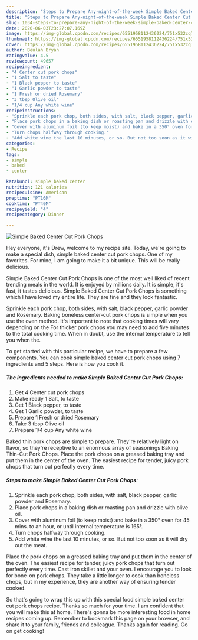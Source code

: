 ```yaml
---
description: "Steps to Prepare Any-night-of-the-week Simple Baked Center Cut Pork Chops"
title: "Steps to Prepare Any-night-of-the-week Simple Baked Center Cut Pork Chops"
slug: 1034-steps-to-prepare-any-night-of-the-week-simple-baked-center-cut-pork-chops
date: 2020-06-03T23:27:07.169Z
image: https://img-global.cpcdn.com/recipes/6551958112436224/751x532cq70/simple-baked-center-cut-pork-chops-recipe-main-photo.jpg
thumbnail: https://img-global.cpcdn.com/recipes/6551958112436224/751x532cq70/simple-baked-center-cut-pork-chops-recipe-main-photo.jpg
cover: https://img-global.cpcdn.com/recipes/6551958112436224/751x532cq70/simple-baked-center-cut-pork-chops-recipe-main-photo.jpg
author: Beulah Bryan
ratingvalue: 4.5
reviewcount: 49657
recipeingredient:
- "4 Center cut pork chops"
- "1 Salt to taste"
- "1 Black pepper to taste"
- "1 Garlic powder to taste"
- "1 Fresh or dried Rosemary"
- "3 tbsp Olive oil"
- "1/4 cup Any white wine"
recipeinstructions:
- "Sprinkle each pork chop, both sides, with salt, black pepper, garlic powder and Rosemary."
- "Place pork chops in a baking dish or roasting pan and drizzle with olive oil."
- "Cover with aluminum foil (to keep moist) and bake in a 350° oven for 45 mins. to an hour, or until internal temperature is 165°."
- "Turn chops halfway through cooking."
- "Add white wine the last 10 minutes, or so. But not too soon as it will dry out the meat."
categories:
- Recipe
tags:
- simple
- baked
- center

katakunci: simple baked center 
nutrition: 121 calories
recipecuisine: American
preptime: "PT16M"
cooktime: "PT40M"
recipeyield: "4"
recipecategory: Dinner

---
```



![Simple Baked Center Cut Pork Chops](https://img-global.cpcdn.com/recipes/6551958112436224/751x532cq70/simple-baked-center-cut-pork-chops-recipe-main-photo.jpg)

Hey everyone, it's Drew, welcome to my recipe site. Today, we're going to make a special dish, simple baked center cut pork chops. One of my favorites. For mine, I am going to make it a bit unique. This will be really delicious.

Simple Baked Center Cut Pork Chops is one of the most well liked of recent trending meals in the world. It is enjoyed by millions daily. It is simple, it's fast, it tastes delicious. Simple Baked Center Cut Pork Chops is something which I have loved my entire life. They are fine and they look fantastic.

Sprinkle each pork chop, both sides, with salt, black pepper, garlic powder and Rosemary. Baking boneless center-cut pork chops is simple when you use the oven method. It&#39;s important to note that cooking times will vary depending on the For thicker pork chops you may need to add five minutes to the total cooking time. When in doubt, use the internal temperature to tell you when the.


To get started with this particular recipe, we have to prepare a few components. You can cook simple baked center cut pork chops using 7 ingredients and 5 steps. Here is how you cook it.

<!--inarticleads1-->

##### The ingredients needed to make Simple Baked Center Cut Pork Chops:

1. Get 4 Center cut pork chops
1. Make ready 1 Salt, to taste
1. Get 1 Black pepper, to taste
1. Get 1 Garlic powder, to taste
1. Prepare 1 Fresh or dried Rosemary
1. Take 3 tbsp Olive oil
1. Prepare 1/4 cup Any white wine


Baked thin pork chops are simple to prepare. They&#39;re relatively light on flavor, so they&#39;re receptive to an enormous array of seasonings Baking Thin-Cut Pork Chops. Place the pork chops on a greased baking tray and put them in the center of the oven. The easiest recipe for tender, juicy pork chops that turn out perfectly every time. 

<!--inarticleads2-->

##### Steps to make Simple Baked Center Cut Pork Chops:

1. Sprinkle each pork chop, both sides, with salt, black pepper, garlic powder and Rosemary.
1. Place pork chops in a baking dish or roasting pan and drizzle with olive oil.
1. Cover with aluminum foil (to keep moist) and bake in a 350° oven for 45 mins. to an hour, or until internal temperature is 165°.
1. Turn chops halfway through cooking.
1. Add white wine the last 10 minutes, or so. But not too soon as it will dry out the meat.


Place the pork chops on a greased baking tray and put them in the center of the oven. The easiest recipe for tender, juicy pork chops that turn out perfectly every time. Cast iron skillet and your oven. I encourage you to look for bone-on pork chops. They take a little longer to cook than boneless chops, but in my experience, they are another way of ensuring tender cooked. 

So that's going to wrap this up with this special food simple baked center cut pork chops recipe. Thanks so much for your time. I am confident that you will make this at home. There's gonna be more interesting food in home recipes coming up. Remember to bookmark this page on your browser, and share it to your family, friends and colleague. Thanks again for reading. Go on get cooking!
